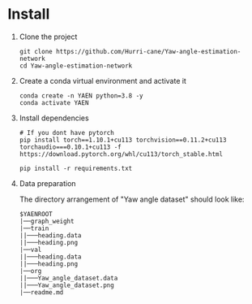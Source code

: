 
# Install
1. Clone the project

    ```Shell
    git clone https://github.com/Hurri-cane/Yaw-angle-estimation-network
    cd Yaw-angle-estimation-network
    ```

2. Create a conda virtual environment and activate it

    ```Shell
    conda create -n YAEN python=3.8 -y
    conda activate YAEN
    ```

3. Install dependencies

    ```Shell
    # If you dont have pytorch
    pip install torch==1.10.1+cu113 torchvision==0.11.2+cu113 torchaudio===0.10.1+cu113 -f https://download.pytorch.org/whl/cu113/torch_stable.html
    
    pip install -r requirements.txt
    ```
    
4. Data preparation

     The directory arrangement of "Yaw angle dataset" should look like:
    ```
    $YAENROOT
    |──graph_weight
    |──train
    ||───heading.data
    ||───heading.png
    |──val
    ||───heading.data
    ||───heading.png
    |──org
    ||───Yaw_angle_dataset.data
    ||───Yaw_angle_dataset.png
    |──readme.md
    ```